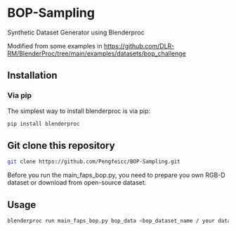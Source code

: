 # BOP-Sampling
Synthetic Dataset Generator using Blenderproc

Modified from some examples in https://github.com/DLR-RM/BlenderProc/tree/main/examples/datasets/bop_challenge

## Installation

### Via pip

The simplest way to install blenderproc is via pip:

```bash
pip install blenderproc
```
## Git clone this repository
```bash
git clone https://github.com/Pengfeicc/BOP-Sampling.git
```
Before you run the main_faps_bop.py, you need to prepare you own RGB-D dataset or download from open-source dataset.

## Usage
```bash
blenderproc run main_faps_bop.py bop_data <bop_dataset_name / your dataset name> images/xxx.jpg output
```
